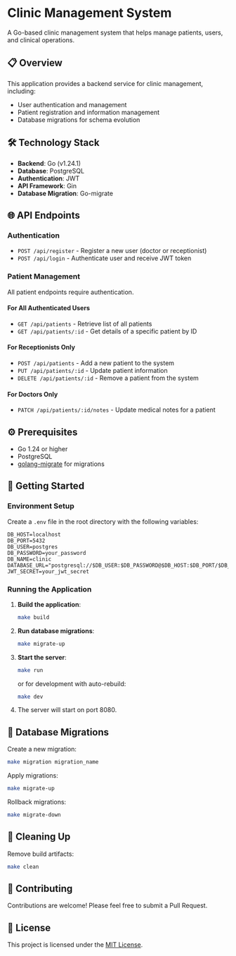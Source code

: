 # Clinic Management System

A Go-based clinic management system that helps manage patients, users, and clinical operations.

## 📋 Overview

This application provides a backend service for clinic management, including:
- User authentication and management
- Patient registration and information management
- Database migrations for schema evolution

## 🛠️ Technology Stack

- **Backend**: Go (v1.24.1)
- **Database**: PostgreSQL
- **Authentication**: JWT
- **API Framework**: Gin
- **Database Migration**: Go-migrate

## 🌐 API Endpoints

### Authentication
- `POST /api/register` - Register a new user (doctor or receptionist)
- `POST /api/login` - Authenticate user and receive JWT token

### Patient Management
All patient endpoints require authentication.

#### For All Authenticated Users
- `GET /api/patients` - Retrieve list of all patients
- `GET /api/patients/:id` - Get details of a specific patient by ID

#### For Receptionists Only
- `POST /api/patients` - Add a new patient to the system
- `PUT /api/patients/:id` - Update patient information
- `DELETE /api/patients/:id` - Remove a patient from the system

#### For Doctors Only
- `PATCH /api/patients/:id/notes` - Update medical notes for a patient

## ⚙️ Prerequisites

- Go 1.24 or higher
- PostgreSQL
- [golang-migrate](https://github.com/golang-migrate/migrate) for migrations

## 🚀 Getting Started

### Environment Setup

Create a `.env` file in the root directory with the following variables:

```
DB_HOST=localhost
DB_PORT=5432
DB_USER=postgres
DB_PASSWORD=your_password
DB_NAME=clinic
DATABASE_URL="postgresql://$DB_USER:$DB_PASSWORD@$DB_HOST:$DB_PORT/$DB_NAME"
JWT_SECRET=your_jwt_secret
```

### Running the Application

1. **Build the application**:
   ```bash
   make build
   ```

2. **Run database migrations**:
   ```bash
   make migrate-up
   ```

3. **Start the server**:
   ```bash
   make run
   ```
   or for development with auto-rebuild:
   ```bash
   make dev
   ```

4. The server will start on port 8080.

## 🔄 Database Migrations

Create a new migration:
```bash
make migration migration_name
```

Apply migrations:
```bash
make migrate-up
```

Rollback migrations:
```bash
make migrate-down
```

## 🧹 Cleaning Up

Remove build artifacts:
```bash
make clean
```

## 🤝 Contributing

Contributions are welcome! Please feel free to submit a Pull Request.

## 📄 License

This project is licensed under the [MIT License](LICENSE).
